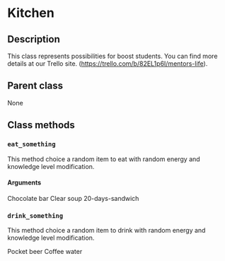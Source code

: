 # Kitchen

## Description
This class represents possibilities for boost students.
You can find more details at our Trello site. (https://trello.com/b/82EL1p6I/mentors-life).


## Parent class
None

## Class methods

### ```eat_something```

This method choice a random item to eat with random energy and knowledge level modification.

#### Arguments

Chocolate bar
Clear soup
20-days-sandwich

### ```drink_something```

This method choice a random item to drink with random energy and knowledge level modification.

Pocket beer
Coffee
water